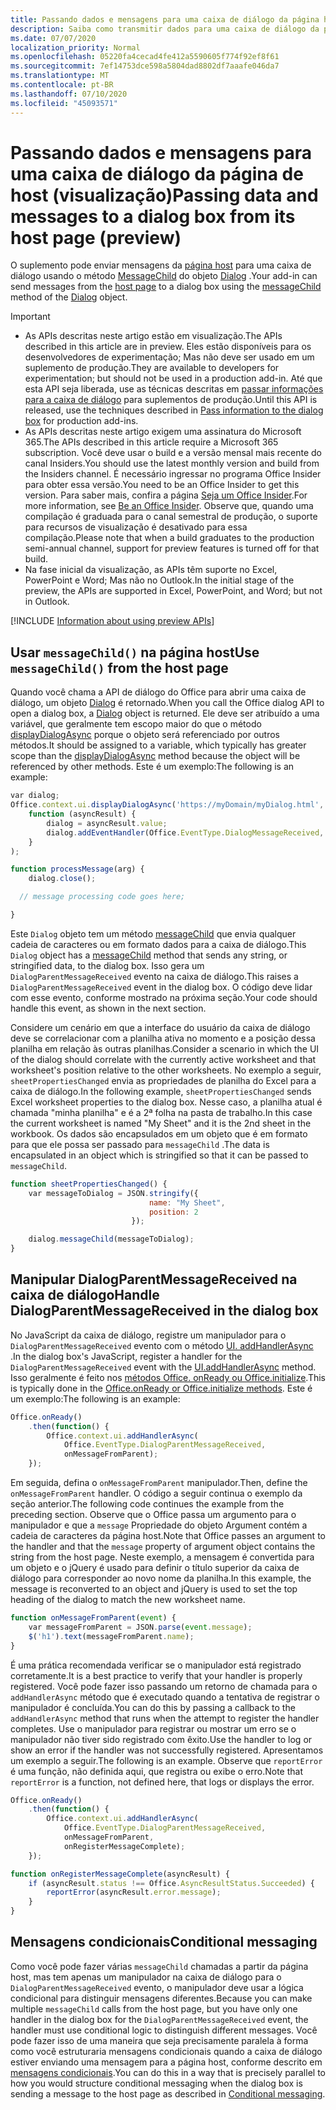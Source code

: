 ```yaml
---
title: Passando dados e mensagens para uma caixa de diálogo da página host
description: Saiba como transmitir dados para uma caixa de diálogo da página host usando as APIs messageChild e DialogParentMessageReceived.
ms.date: 07/07/2020
localization_priority: Normal
ms.openlocfilehash: 05220fa4cecad4fe412a5590605f774f92ef8f61
ms.sourcegitcommit: 7ef14753dce598a5804dad8802df7aaafe046da7
ms.translationtype: MT
ms.contentlocale: pt-BR
ms.lasthandoff: 07/10/2020
ms.locfileid: "45093571"
---
```

# <a name="passing-data-and-messages-to-a-dialog-box-from-its-host-page-preview"></a><span data-ttu-id="80aa9-103">Passando dados e mensagens para uma caixa de diálogo da página de host (visualização)</span><span class="sxs-lookup"><span data-stu-id="80aa9-103">Passing data and messages to a dialog box from its host page (preview)</span></span>

<span data-ttu-id="80aa9-104">O suplemento pode enviar mensagens da [página host](dialog-api-in-office-add-ins.md#open-a-dialog-box-from-a-host-page) para uma caixa de diálogo usando o método [MessageChild](/javascript/api/office/office.dialog#messagechild-message-) do objeto [Dialog](/javascript/api/office/office.dialog) .</span><span class="sxs-lookup"><span data-stu-id="80aa9-104">Your add-in can send messages from the [host page](dialog-api-in-office-add-ins.md#open-a-dialog-box-from-a-host-page) to a dialog box using the [messageChild](/javascript/api/office/office.dialog#messagechild-message-) method of the [Dialog](/javascript/api/office/office.dialog) object.</span></span>

> [!Important]
>
> - <span data-ttu-id="80aa9-105">As APIs descritas neste artigo estão em visualização.</span><span class="sxs-lookup"><span data-stu-id="80aa9-105">The APIs described in this article are in preview.</span></span> <span data-ttu-id="80aa9-106">Eles estão disponíveis para os desenvolvedores de experimentação; Mas não deve ser usado em um suplemento de produção.</span><span class="sxs-lookup"><span data-stu-id="80aa9-106">They are available to developers for experimentation; but should not be used in a production add-in.</span></span> <span data-ttu-id="80aa9-107">Até que esta API seja liberada, use as técnicas descritas em [passar informações para a caixa de diálogo](dialog-api-in-office-add-ins.md#pass-information-to-the-dialog-box) para suplementos de produção.</span><span class="sxs-lookup"><span data-stu-id="80aa9-107">Until this API is released, use the techniques described in [Pass information to the dialog box](dialog-api-in-office-add-ins.md#pass-information-to-the-dialog-box) for production add-ins.</span></span>
> - <span data-ttu-id="80aa9-108">As APIs descritas neste artigo exigem uma assinatura do Microsoft 365.</span><span class="sxs-lookup"><span data-stu-id="80aa9-108">The APIs described in this article require a Microsoft 365 subscription.</span></span> <span data-ttu-id="80aa9-109">Você deve usar o build e a versão mensal mais recente do canal Insiders.</span><span class="sxs-lookup"><span data-stu-id="80aa9-109">You should use the latest monthly version and build from the Insiders channel.</span></span> <span data-ttu-id="80aa9-110">É necessário ingressar no programa Office Insider para obter essa versão.</span><span class="sxs-lookup"><span data-stu-id="80aa9-110">You need to be an Office Insider to get this version.</span></span> <span data-ttu-id="80aa9-111">Para saber mais, confira a página [Seja um Office Insider](https://insider.office.com).</span><span class="sxs-lookup"><span data-stu-id="80aa9-111">For more information, see [Be an Office Insider](https://insider.office.com).</span></span> <span data-ttu-id="80aa9-112">Observe que, quando uma compilação é graduada para o canal semestral de produção, o suporte para recursos de visualização é desativado para essa compilação.</span><span class="sxs-lookup"><span data-stu-id="80aa9-112">Please note that when a build graduates to the production semi-annual channel, support for preview features is turned off for that build.</span></span>
> - <span data-ttu-id="80aa9-113">Na fase inicial da visualização, as APIs têm suporte no Excel, PowerPoint e Word; Mas não no Outlook.</span><span class="sxs-lookup"><span data-stu-id="80aa9-113">In the initial stage of the preview, the APIs are supported in Excel, PowerPoint, and Word; but not in Outlook.</span></span>
>
> [!INCLUDE [Information about using preview APIs](../includes/using-preview-apis.md)]

## <a name="use-messagechild-from-the-host-page"></a><span data-ttu-id="80aa9-114">Usar `messageChild()` na página host</span><span class="sxs-lookup"><span data-stu-id="80aa9-114">Use `messageChild()` from the host page</span></span>

<span data-ttu-id="80aa9-115">Quando você chama a API de diálogo do Office para abrir uma caixa de diálogo, um objeto [Dialog](/javascript/api/office/office.dialog) é retornado.</span><span class="sxs-lookup"><span data-stu-id="80aa9-115">When you call the Office dialog API to open a dialog box, a [Dialog](/javascript/api/office/office.dialog) object is returned.</span></span> <span data-ttu-id="80aa9-116">Ele deve ser atribuído a uma variável, que geralmente tem escopo maior do que o método [displayDialogAsync](/javascript/api/office/office.ui#displaydialogasync-startaddress--callback-) porque o objeto será referenciado por outros métodos.</span><span class="sxs-lookup"><span data-stu-id="80aa9-116">It should be assigned to a variable, which typically has greater scope than the [displayDialogAsync](/javascript/api/office/office.ui#displaydialogasync-startaddress--callback-) method because the object will be referenced by other methods.</span></span> <span data-ttu-id="80aa9-117">Este é um exemplo:</span><span class="sxs-lookup"><span data-stu-id="80aa9-117">The following is an example:</span></span>

```javascript
var dialog;
Office.context.ui.displayDialogAsync('https://myDomain/myDialog.html',
    function (asyncResult) {
        dialog = asyncResult.value;
        dialog.addEventHandler(Office.EventType.DialogMessageReceived, processMessage);
    }
);

function processMessage(arg) {
    dialog.close();

  // message processing code goes here;

}
```

<span data-ttu-id="80aa9-118">Este `Dialog` objeto tem um método [messageChild](/javascript/api/office/office.dialog#messagechild-message-) que envia qualquer cadeia de caracteres ou em formato dados para a caixa de diálogo.</span><span class="sxs-lookup"><span data-stu-id="80aa9-118">This `Dialog` object has a [messageChild](/javascript/api/office/office.dialog#messagechild-message-) method that sends any string, or stringified data, to the dialog box.</span></span> <span data-ttu-id="80aa9-119">Isso gera um `DialogParentMessageReceived` evento na caixa de diálogo.</span><span class="sxs-lookup"><span data-stu-id="80aa9-119">This raises a `DialogParentMessageReceived` event in the dialog box.</span></span> <span data-ttu-id="80aa9-120">O código deve lidar com esse evento, conforme mostrado na próxima seção.</span><span class="sxs-lookup"><span data-stu-id="80aa9-120">Your code should handle this event, as shown in the next section.</span></span>

<span data-ttu-id="80aa9-121">Considere um cenário em que a interface do usuário da caixa de diálogo deve se correlacionar com a planilha ativa no momento e a posição dessa planilha em relação às outras planilhas.</span><span class="sxs-lookup"><span data-stu-id="80aa9-121">Consider a scenario in which the UI of the dialog should correlate with the currently active worksheet and that worksheet's position relative to the other worksheets.</span></span> <span data-ttu-id="80aa9-122">No exemplo a seguir, `sheetPropertiesChanged` envia as propriedades de planilha do Excel para a caixa de diálogo.</span><span class="sxs-lookup"><span data-stu-id="80aa9-122">In the following example, `sheetPropertiesChanged` sends Excel worksheet properties to the dialog box.</span></span> <span data-ttu-id="80aa9-123">Nesse caso, a planilha atual é chamada "minha planilha" e é a 2ª folha na pasta de trabalho.</span><span class="sxs-lookup"><span data-stu-id="80aa9-123">In this case the current worksheet is named "My Sheet" and it is the 2nd sheet in the workbook.</span></span> <span data-ttu-id="80aa9-124">Os dados são encapsulados em um objeto que é em formato para que ele possa ser passado para `messageChild` .</span><span class="sxs-lookup"><span data-stu-id="80aa9-124">The data is encapsulated in an object which is stringified so that it can be passed to `messageChild`.</span></span>

```javascript
function sheetPropertiesChanged() {
    var messageToDialog = JSON.stringify({
                               name: "My Sheet",
                               position: 2
                           });

    dialog.messageChild(messageToDialog);
}
```

## <a name="handle-dialogparentmessagereceived-in-the-dialog-box"></a><span data-ttu-id="80aa9-125">Manipular DialogParentMessageReceived na caixa de diálogo</span><span class="sxs-lookup"><span data-stu-id="80aa9-125">Handle DialogParentMessageReceived in the dialog box</span></span>

<span data-ttu-id="80aa9-126">No JavaScript da caixa de diálogo, registre um manipulador para o `DialogParentMessageReceived` evento com o método [UI. addHandlerAsync](/javascript/api/office/office.ui#addhandlerasync-eventtype--handler--options--callback-) .</span><span class="sxs-lookup"><span data-stu-id="80aa9-126">In the dialog box's JavaScript, register a handler for the `DialogParentMessageReceived` event with the [UI.addHandlerAsync](/javascript/api/office/office.ui#addhandlerasync-eventtype--handler--options--callback-) method.</span></span> <span data-ttu-id="80aa9-127">Isso geralmente é feito nos [métodos Office. onReady ou Office.initialize](initialize-add-in.md).</span><span class="sxs-lookup"><span data-stu-id="80aa9-127">This is typically done in the [Office.onReady or Office.initialize methods](initialize-add-in.md).</span></span> <span data-ttu-id="80aa9-128">Este é um exemplo:</span><span class="sxs-lookup"><span data-stu-id="80aa9-128">The following is an example:</span></span>

```javascript
Office.onReady()
    .then(function() {
        Office.context.ui.addHandlerAsync(
            Office.EventType.DialogParentMessageReceived,
            onMessageFromParent);
    });
```

<span data-ttu-id="80aa9-129">Em seguida, defina o `onMessageFromParent` manipulador.</span><span class="sxs-lookup"><span data-stu-id="80aa9-129">Then, define the `onMessageFromParent` handler.</span></span> <span data-ttu-id="80aa9-130">O código a seguir continua o exemplo da seção anterior.</span><span class="sxs-lookup"><span data-stu-id="80aa9-130">The following code continues the example from the preceding section.</span></span> <span data-ttu-id="80aa9-131">Observe que o Office passa um argumento para o manipulador e que a `message` Propriedade do objeto Argument contém a cadeia de caracteres da página host.</span><span class="sxs-lookup"><span data-stu-id="80aa9-131">Note that Office passes an argument to the handler and that the `message` property of argument object contains the string from the host page.</span></span> <span data-ttu-id="80aa9-132">Neste exemplo, a mensagem é convertida para um objeto e o jQuery é usado para definir o título superior da caixa de diálogo para corresponder ao novo nome da planilha.</span><span class="sxs-lookup"><span data-stu-id="80aa9-132">In this example, the message is reconverted to an object and jQuery is used to set the top heading of the dialog to match the new worksheet name.</span></span>

```javascript
function onMessageFromParent(event) {
    var messageFromParent = JSON.parse(event.message);
    $('h1').text(messageFromParent.name);
}
```

<span data-ttu-id="80aa9-133">É uma prática recomendada verificar se o manipulador está registrado corretamente.</span><span class="sxs-lookup"><span data-stu-id="80aa9-133">It is a best practice to verify that your handler is properly registered.</span></span> <span data-ttu-id="80aa9-134">Você pode fazer isso passando um retorno de chamada para o `addHandlerAsync` método que é executado quando a tentativa de registrar o manipulador é concluída.</span><span class="sxs-lookup"><span data-stu-id="80aa9-134">You can do this by passing a callback to the `addHandlerAsync` method that runs when the attempt to register the handler completes.</span></span> <span data-ttu-id="80aa9-135">Use o manipulador para registrar ou mostrar um erro se o manipulador não tiver sido registrado com êxito.</span><span class="sxs-lookup"><span data-stu-id="80aa9-135">Use the handler to log or show an error if the handler was not successfully registered.</span></span> <span data-ttu-id="80aa9-136">Apresentamos um exemplo a seguir.</span><span class="sxs-lookup"><span data-stu-id="80aa9-136">The following is an example.</span></span> <span data-ttu-id="80aa9-137">Observe que `reportError` é uma função, não definida aqui, que registra ou exibe o erro.</span><span class="sxs-lookup"><span data-stu-id="80aa9-137">Note that `reportError` is a function, not defined here, that logs or displays the error.</span></span>

```javascript
Office.onReady()
    .then(function() {
        Office.context.ui.addHandlerAsync(
            Office.EventType.DialogParentMessageReceived,
            onMessageFromParent,
            onRegisterMessageComplete);
    });

function onRegisterMessageComplete(asyncResult) {
    if (asyncResult.status !== Office.AsyncResultStatus.Succeeded) {
        reportError(asyncResult.error.message);
    }
}
```

## <a name="conditional-messaging"></a><span data-ttu-id="80aa9-138">Mensagens condicionais</span><span class="sxs-lookup"><span data-stu-id="80aa9-138">Conditional messaging</span></span>

<span data-ttu-id="80aa9-139">Como você pode fazer várias `messageChild` chamadas a partir da página host, mas tem apenas um manipulador na caixa de diálogo para o `DialogParentMessageReceived` evento, o manipulador deve usar a lógica condicional para distinguir mensagens diferentes.</span><span class="sxs-lookup"><span data-stu-id="80aa9-139">Because you can make multiple `messageChild` calls from the host page, but you have only one handler in the dialog box for the `DialogParentMessageReceived` event, the handler must use conditional logic to distinguish different messages.</span></span> <span data-ttu-id="80aa9-140">Você pode fazer isso de uma maneira que seja precisamente paralela à forma como você estruturaria mensagens condicionais quando a caixa de diálogo estiver enviando uma mensagem para a página host, conforme descrito em [mensagens condicionais](dialog-api-in-office-add-ins.md#conditional-messaging).</span><span class="sxs-lookup"><span data-stu-id="80aa9-140">You can do this in a way that is precisely parallel to how you would structure conditional messaging when the dialog box is sending a message to the host page as described in [Conditional messaging](dialog-api-in-office-add-ins.md#conditional-messaging).</span></span>
